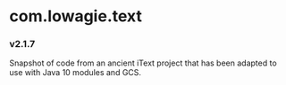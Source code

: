 # com.lowagie.text
### v2.1.7

Snapshot of code from an ancient iText project that has been adapted to use with Java 10 modules and GCS.
